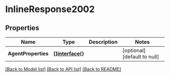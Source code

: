# InlineResponse2002

## Properties
Name | Type | Description | Notes
------------ | ------------- | ------------- | -------------
**AgentProperties** | [**[]interface{}**](interface{}.md) |  | [optional] [default to null]

[[Back to Model list]](../README.md#documentation-for-models) [[Back to API list]](../README.md#documentation-for-api-endpoints) [[Back to README]](../README.md)

